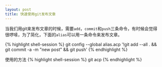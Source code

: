 ```yaml
---
layout: post
title: 快速使用git发布文章
---
```


当我们用git来发布文章的时候，需要`add`，`commit`和`push`三条命令，有时候会觉得很啰嗦，为了简化，下面的`alias`可以用一条命令来发布文章。

{% highlight shell-session %}
git config --global alias.acp '!git add --all . && git commit -a -m "new post" && git push'
{% endhighlight %}

使用的方法
{% highlight shell-session %}
git acp
{% endhighlight %}